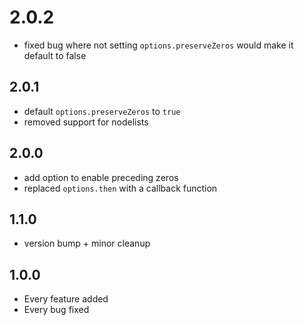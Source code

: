 # 2.0.2

- fixed bug where not setting `options.preserveZeros` would make it default to false

## 2.0.1

- default `options.preserveZeros` to `true`
- removed support for nodelists

## 2.0.0

- add option to enable preceding zeros
- replaced `options.then` with a callback function

## 1.1.0

- version bump + minor cleanup

## 1.0.0

- Every feature added
- Every bug fixed
